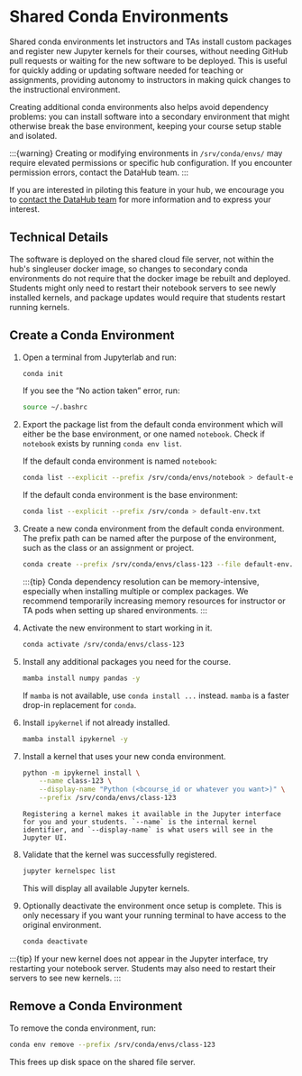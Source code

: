 # Shared Conda Environments

Shared conda environments let instructors and TAs install custom packages and
register new Jupyter kernels for their courses, without needing GitHub pull
requests or waiting for the new software to be deployed. This is useful for
quickly adding or updating software needed for teaching or assignments,
providing autonomy to instructors in making quick changes to the instructional
environment.

Creating additional conda environments also helps avoid dependency problems: you
can install software into a secondary environment that might otherwise break the
base environment, keeping your course setup stable and isolated.

:::{warning}
Creating or modifying environments in `/srv/conda/envs/` may require elevated
permissions or specific hub configuration. If you encounter permission errors,
contact the DataHub team.
:::

If you are interested in piloting this feature in your hub, we encourage you to
[contact the DataHub
team](https://github.com/berkeley-dsep-infra/datahub/issues/new?template=featurerequest.md)
for more information and to express your interest.

## Technical Details

The software is deployed on the shared cloud file server, not within the hub's
singleuser docker image, so changes to secondary conda environments do not
require that the docker image be rebuilt and deployed. Students might only need
to restart their notebook servers to see newly installed kernels, and package
updates would require that students restart running kernels.

## Create a Conda Environment

1. Open a terminal from Jupyterlab and run:

   ```bash
   conda init
   ```

   If you see the “No action taken” error, run:

   ```bash
   source ~/.bashrc
   ```

1. Export the package list from the default conda environment which will either be the base environment, or one named `notebook`. Check if `notebook` exists by running `conda env list`.

   If the default conda environment is named `notebook`:
   ```bash
   conda list --explicit --prefix /srv/conda/envs/notebook > default-env.txt
   ```

   If the default conda environment is the base environment:
   ```bash
   conda list --explicit --prefix /srv/conda > default-env.txt
   ```

1. Create a new conda environment from the default conda environment. The prefix path can be named after the purpose of the environment, such as the class or an assignment or project.

   ```bash
   conda create --prefix /srv/conda/envs/class-123 --file default-env.txt
   ```

   :::{tip}
   Conda dependency resolution can be memory-intensive, especially when installing multiple or complex packages. We recommend temporarily increasing memory resources for instructor or TA pods when setting up shared environments.
   :::

1. Activate the new environment to start working in it.

   ```bash
   conda activate /srv/conda/envs/class-123
   ```

1. Install any additional packages you need for the course.

   ```bash
   mamba install numpy pandas -y
   ```
   If `mamba` is not available, use `conda install ...` instead. `mamba` is a faster drop-in replacement for `conda`.

1. Install `ipykernel` if not already installed.

   ```bash
   mamba install ipykernel -y
   ```

1. Install a kernel that uses your new conda environment.

   ```bash
   python -m ipykernel install \
       --name class-123 \
       --display-name "Python (<bcourse_id or whatever you want>)" \
       --prefix /srv/conda/envs/class-123
   ```

   ```{note}
   Registering a kernel makes it available in the Jupyter interface for you and your students. `--name` is the internal kernel identifier, and `--display-name` is what users will see in the Jupyter UI.
   ```

1. Validate that the kernel was successfully registered.

   ```bash
   jupyter kernelspec list
   ```

   This will display all available Jupyter kernels.

1. Optionally deactivate the environment once setup is complete. This is only necessary if you want your running terminal to have access to the original environment.

   ```bash
   conda deactivate
   ```

:::{tip}
If your new kernel does not appear in the Jupyter interface, try restarting your notebook server. Students may also need to restart their servers to see new kernels.
:::

## Remove a Conda Environment

To remove the conda environment, run:

```bash
conda env remove --prefix /srv/conda/envs/class-123
```

This frees up disk space on the shared file server.

